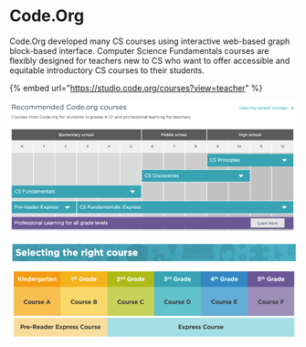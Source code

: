 # Code.Org

Code.Org developed many CS courses using interactive web-based graph block-based interface. Computer Science Fundamentals courses are flexibly designed for teachers new to CS who want to offer accessible and equitable introductory CS courses to their students. 

{% embed url="https://studio.code.org/courses?view=teacher" %}





![](../.gitbook/assets/screenshot-2019-09-18-21.41.58.png)

![](../.gitbook/assets/screenshot-2019-09-18-21.40.45.png)


